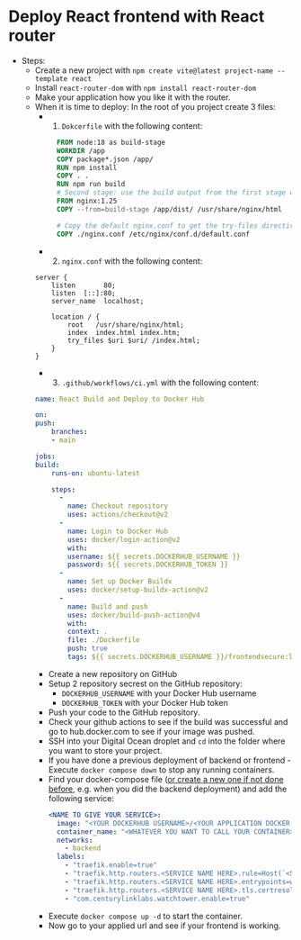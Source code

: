 # Deploy React frontend with React router
- Steps:
  - Create a new project with `npm create vite@latest project-name --template react`
  - Install `react-router-dom` with `npm install react-router-dom`
  - Make your application how you like it with the router.
  - When it is time to deploy: In the root of you project create 3 files:
    - 1. `Dokcerfile` with the following content:
      ```dockerfile
        FROM node:18 as build-stage
        WORKDIR /app
        COPY package*.json /app/
        RUN npm install
        COPY . .
        RUN npm run build
        # Second stage: use the build output from the first stage with nginx
        FROM nginx:1.25
        COPY --from=build-stage /app/dist/ /usr/share/nginx/html

        # Copy the default nginx.conf to get the try-files directive to work with react router
        COPY ./nginx.conf /etc/nginx/conf.d/default.conf
        ```
    - 2. `nginx.conf` with the following content:
    ```nginx
    server {
        listen       80;
        listen  [::]:80;
        server_name  localhost;

        location / {
            root   /usr/share/nginx/html;
            index  index.html index.htm;
            try_files $uri $uri/ /index.html;
        }
    }
      ```
    - 3. `.github/workflows/ci.yml` with the following content: 
    ```yml
    name: React Build and Deploy to Docker Hub

    on:
    push:
        branches:
        - main

    jobs:
    build:
        runs-on: ubuntu-latest

        steps:
          - 
            name: Checkout repository
            uses: actions/checkout@v2
          - 
            name: Login to Docker Hub
            uses: docker/login-action@v2
            with:
            username: ${{ secrets.DOCKERHUB_USERNAME }}
            password: ${{ secrets.DOCKERHUB_TOKEN }}
          -
            name: Set up Docker Buildx
            uses: docker/setup-buildx-action@v2
          -
            name: Build and push
            uses: docker/build-push-action@v4
            with:
            context: .
            file: ./Dockerfile
            push: true
            tags: ${{ secrets.DOCKERHUB_USERNAME }}/frontendsecure:latest
      ```
    - Create a new repository on GitHub
    - Setup 2 repository secrest on the GitHub repository:
      - `DOCKERHUB_USERNAME` with your Docker Hub username
      - `DOCKERHUB_TOKEN` with your Docker Hub token
    - Push your code to the GitHub repository.
    - Check your github actions to see if the build was successful and go to hub.docker.com to see if your image was pushed.
    - SSH into your Digital Ocean droplet and `cd` into the folder where you want to store your project.
    - If you have done a previous deployment of backend or frontend - Execute `docker compose down` to stop any running containers.
    - Find your docker-compose file ([or create a new one if not done before](./traefik.md), e.g. when you did the backend deployment) and add the following service:
      ```yml
      <NAME TO GIVE YOUR SERVICE>:
        image: "<YOUR DOCKERHUB USERNAME>/<YOUR APPLICATION DOCKER IMAGE>:latest"
        container_name: "<WHATEVER YOU WANT TO CALL YOUR CONTAINER>"
        networks:
          - backend
        labels:
          - "traefik.enable=true"
          - "traefik.http.routers.<SERVICE NAME HERE>.rule=Host(`<SERVICE NAME HERE>.cphbusinessapps.dk`)"
          - "traefik.http.routers.<SERVICE NAME HERE>.entrypoints=websecure"
          - "traefik.http.routers.<SERVICE NAME HERE>.tls.certresolver=myresolver"
          - "com.centurylinklabs.watchtower.enable=true"
      ```
    - Execute `docker compose up -d` to start the container.
    - Now go to your applied url and see if your frontend is working.

